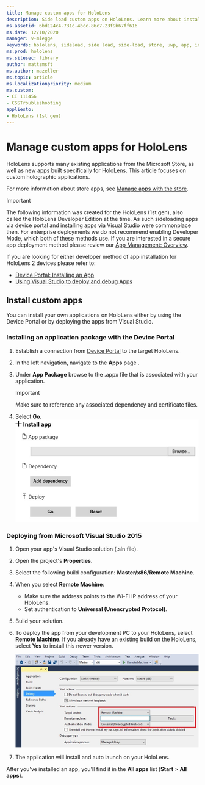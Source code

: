 ```yaml
---
title: Manage custom apps for HoloLens
description: Side load custom apps on HoloLens. Learn more about installing, and uninstalling holographic apps.
ms.assetid: 6bd124c4-731c-4bcc-86c7-23f9b67ff616
ms.date: 12/10/2020
manager: v-miegge
keywords: hololens, sideload, side load, side-load, store, uwp, app, install
ms.prod: hololens
ms.sitesec: library
author: mattzmsft
ms.author: mazeller
ms.topic: article
ms.localizationpriority: medium
ms.custom: 
- CI 111456
- CSSTroubleshooting
appliesto:
- HoloLens (1st gen)
---
```


# Manage custom apps for HoloLens

HoloLens supports many existing applications from the Microsoft Store, as well as new apps built specifically for HoloLens. This article focuses on custom holographic applications.  

For more information about store apps, see [Manage apps with the store](holographic-store-apps.md).

> [!IMPORTANT]
> The following information was created for the HoloLens (1st gen), also called the HoloLens Developer Edition at the time. As such sideloading apps via device portal and installing apps via Visual Studio were commonplace then. For enterprise deployments we do not recommend enabling Developer Mode, which both of these methods use. If you are interested in a secure app deployment method please review our [App Management: Overview](app-deploy-overview.md).
>
> If you are looking for either developer method of app installation for HoloLens 2 devices please refer to:
> - [Device Portal: Installing an App](https://docs.microsoft.com/windows/mixed-reality/develop/platform-capabilities-and-apis/using-the-windows-device-portal#installing-an-app)
> - [Using Visual Studio to deploy and debug Apps](https://docs.microsoft.com/windows/mixed-reality/develop/platform-capabilities-and-apis/using-visual-studio)

## Install custom apps

You can install your own applications on HoloLens either by using the Device Portal or by deploying the apps from Visual Studio.

### Installing an application package with the Device Portal

1. Establish a connection from [Device Portal](https://docs.microsoft.com/windows/mixed-reality/using-the-windows-device-portal) to the target HoloLens.
1. In the left navigation, navigate to the **Apps** page .
1. Under **App Package** browse to the .appx file that is associated with your application.
   > [!IMPORTANT]
   > Make sure to reference any associated dependency and certificate files.

1. Select **Go**.
   ![Install app form in Windows Device Portal on Microsoft HoloLens](images/deviceportal-appmanager.jpg)

### Deploying from Microsoft Visual Studio 2015

1. Open your app's Visual Studio solution (.sln file).
1. Open the project's **Properties**.
1. Select the following build configuration: **Master/x86/Remote Machine**.
1. When you select **Remote Machine**:
   - Make sure the address points to the Wi-Fi IP address of your HoloLens.
   - Set authentication to **Universal (Unencrypted Protocol)**.
1. Build your solution.
1. To deploy the app from your development PC to your HoloLens, select **Remote Machine**. If you already have an existing build on the HoloLens, select **Yes** to install this newer version.  

   ![Remote Machine deployment for apps to Microsoft HoloLens in Visual Studio](images/vs2015-remotedeployment.jpg)  
1. The application will install and auto launch on your HoloLens.

After you've installed an app, you'll find it in the **All apps** list​ (**Start** > **All apps**).
